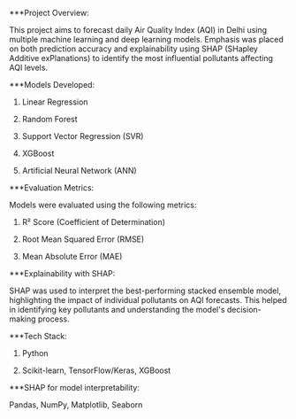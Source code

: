 ***Project Overview:

This project aims to forecast daily Air Quality Index (AQI) in Delhi using multiple machine learning and deep learning models. Emphasis was placed on both prediction accuracy and explainability using SHAP (SHapley Additive exPlanations) to identify the most influential pollutants affecting AQI levels.

***Models Developed:

  1. Linear Regression

  2. Random Forest

  3. Support Vector Regression (SVR)

  4. XGBoost

  5. Artificial Neural Network (ANN)


***Evaluation Metrics:

Models were evaluated using the following metrics:

1. R² Score (Coefficient of Determination)

2. Root Mean Squared Error (RMSE)

3. Mean Absolute Error (MAE)



***Explainability with SHAP:

SHAP was used to interpret the best-performing stacked ensemble model, highlighting the impact of individual pollutants on AQI forecasts. This helped in identifying key pollutants and understanding the model's decision-making process.


***Tech Stack:

1. Python

2. Scikit-learn, TensorFlow/Keras, XGBoost

***SHAP for model interpretability:

Pandas, NumPy, Matplotlib, Seaborn

